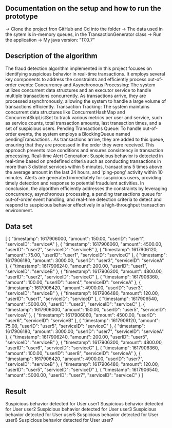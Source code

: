 ## Documentation on the setup and how to run the prototype

-> Clone the project fron GitHub and Cd into the folder
-> The data used in the sytem is in-memory queues, in the TransactionGenerator class
-> Run the application
-> My java version: "17.0.7"



## Description of the algorithm

The fraud detection algorithm implemented in this project focuses on identifying suspicious behavior in real-time transactions.
It employs several key components to address the constraints and efficiently process out-of-order events:
Concurrency and Asynchronous Processing:
The system utilizes concurrent data structures and an executor service to handle multiple transactions concurrently.
As transactions arrive, they are processed asynchronously, allowing the system to handle a large volume of transactions efficiently.
Transaction Tracking:
The system maintains concurrent data structures like ConcurrentHashMap and ConcurrentSkipListSet to track various metrics per user and service,
such as service counts, total transaction amounts, last transaction times, and a set of suspicious users.
Pending Transactions Queue:
To handle out-of-order events, the system employs a BlockingQueue named  pendingTransactions . As transactions arrive,
they are added to this queue, ensuring that they are processed in the order they were received. This approach prevents
race conditions and ensures consistency in transaction processing.
Real-time Alert Generation:
Suspicious behavior is detected in real-time based on predefined criteria such as conducting transactions in more than 3 distinct services within 5 minutes,
transactions 5 times above the average amount in the last 24 hours, and 'ping-pong' activity within 10 minutes. Alerts are generated immediately for suspicious users,
providing timely detection and response to potential fraudulent activities.
In conclusion, the algorithm efficiently addresses the constraints by leveraging concurrency, asynchronous processing, a pending transactions queue for out-of-order event handling,
and real-time detection criteria to detect and respond to suspicious behavior effectively in a high-throughput transaction environment.


## Data set

[
{ "timestamp": 1617906000, "amount": 150.00, "userID": "user1", "serviceID": "serviceA" },
{ "timestamp": 1617906060, "amount": 4500.00, "userID": "user2", "serviceID": "serviceB" },
{ "timestamp": 1617906120, "amount": 75.00, "userID": "user1", "serviceID": "serviceC" },
{ "timestamp": 1617906180, "amount": 3000.00, "userID": "user3", "serviceID": "serviceA" },
{ "timestamp": 1617906240, "amount": 200.00, "userID": "user1", "serviceID": "serviceB" },
{ "timestamp": 1617906300, "amount": 4800.00, "userID": "user2", "serviceID": "serviceC" },
{ "timestamp": 1617906360, "amount": 100.00, "userID": "user4", "serviceID": "serviceA" },
{ "timestamp": 1617906420, "amount": 4900.00, "userID": "user3", "serviceID": "serviceB" },
{ "timestamp": 1617906480, "amount": 120.00, "userID": "user1", "serviceID": "serviceD" },
{ "timestamp": 1617906540, "amount": 5000.00, "userID": "user3", "serviceID": "serviceC" },
{ "timestamp": 1617906000, "amount": 150.00, "userID": "user5", "serviceID": "serviceA" },
{ "timestamp": 1617906060, "amount": 4500.00, "userID": "user6", "serviceID": "serviceB" },
{ "timestamp": 1617906120, "amount": 75.00, "userID": "user5", "serviceID": "serviceC" },
{ "timestamp": 1617906180, "amount": 3000.00, "userID": "user7", "serviceID": "serviceA" },
{ "timestamp": 1617906240, "amount": 200.00, "userID": "user5", "serviceID": "serviceB" },
{ "timestamp": 1617906300, "amount": 4800.00, "userID": "user6", "serviceID": "serviceC" },
{ "timestamp": 1617906360, "amount": 100.00, "userID": "user8", "serviceID": "serviceA" },
{ "timestamp": 1617906420, "amount": 4900.00, "userID": "user7", "serviceID": "serviceB" },
{ "timestamp": 1617906480, "amount": 120.00, "userID": "user5", "serviceID": "serviceD" },
{ "timestamp": 1617906540, "amount": 5000.00, "userID": "user7", "serviceID": "serviceC" }
]


##  Result

Suspicious behavior detected for User user1
Suspicious behavior detected for User user2
Suspicious behavior detected for User user3
Suspicious behavior detected for User user5
Suspicious behavior detected for User user6
Suspicious behavior detected for User user7
